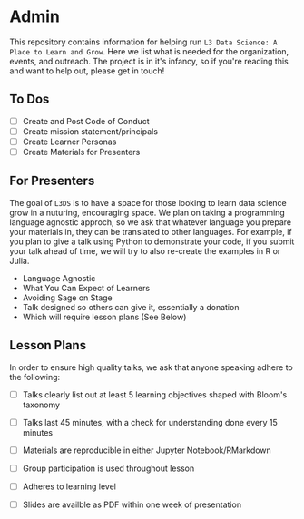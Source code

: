 # Admin

This repository contains information for helping run `L3 Data Science: A Place to Learn and Grow`.
Here we list what is needed for the organization, events, and outreach.
The project is in it's infancy, so if you're reading this and want to help out, please get in touch!

## To Dos

* [ ] Create and Post Code of Conduct 
* [ ] Create mission statement/principals
* [ ] Create Learner Personas 
* [ ] Create Materials for Presenters

## For Presenters

The goal of `L3DS` is to have a space for those looking to learn data science grow in a nuturing, encouraging space.
We plan on taking a programming language agnostic approch, so we ask that whatever language you prepare your materials in, they can be translated to other languages.
For example, if you plan to give a talk using Python to demonstrate your code, if you submit your talk ahead of time, we will try to also re-create the examples in R or Julia. 

* Language Agnostic 
* What You Can Expect of Learners
* Avoiding Sage on Stage 
* Talk designed so others can give it, essentially a donation
* Which will require lesson plans (See Below) 

## Lesson Plans

In order to ensure high quality talks, we ask that anyone speaking adhere to the following:

* [ ] Talks clearly list out at least 5 learning objectives shaped with Bloom's taxonomy
* [ ] Talks last 45 minutes, with a check for understanding done every 15 minutes
* [ ] Materials are reproducible in either Jupyter Notebook/RMarkdown
* [ ] Group participation is used throughout lesson
* [ ] Adheres to learning level 
* [ ] Slides are availble as PDF within one week of presentation 


